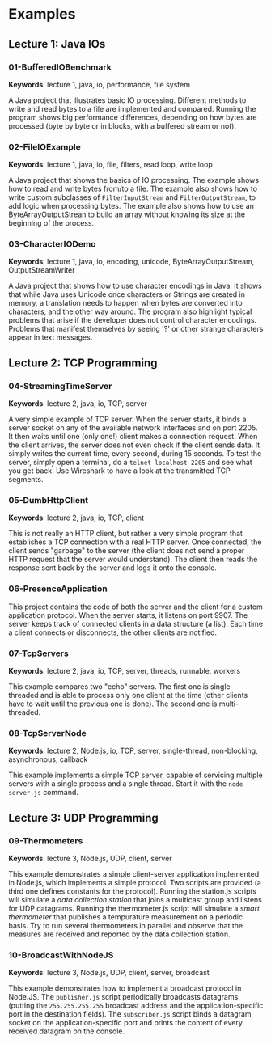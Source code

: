 # Examples

## Lecture 1: Java IOs

### 01-BufferedIOBenchmark

**Keywords**: lecture 1, java, io, performance, file system

A Java project that illustrates basic IO processing. Different methods to write and read bytes to a file are implemented and compared. Running the program shows big performance differences, depending on how bytes are processed (byte by byte or in blocks, with a buffered stream or not).

### 02-FileIOExample

**Keywords**: lecture 1, java, io, file, filters, read loop, write loop

A Java project that shows the basics of IO processing. The example shows how to read and write bytes from/to a file. The example also shows how to write custom subclasses of `FilterInputStream` and `FilterOutputStream`, to add logic when processing bytes. The example also shows how to use an ByteArrayOutputStrean to build an array without knowing its size at the beginning of the process.

### 03-CharacterIODemo

**Keywords**: lecture 1, java, io, encoding, unicode, ByteArrayOutputStream, OutputStreamWriter

A Java project that shows how to use character encodings in Java. It shows that while Java uses Unicode once characters or Strings are created in memory, a translation needs to happen when bytes are converted into characters, and the other way around. The program also highlight typical problems that arise if the developer does not control character encodings. Problems that manifest themselves by seeing '?' or other strange characters appear in text messages.

## Lecture 2: TCP Programming

### 04-StreamingTimeServer

**Keywords**: lecture 2, java, io, TCP, server

A very simple example of TCP server. When the server starts, it binds a server socket on any of the available network interfaces and on port 2205. It then waits until one (only one!) client makes a connection request. When the client arrives, the server does not even check if the client sends data. It simply writes the current time, every second, during 15 seconds. To test the server, simply open a terminal, do a `telnet localhost 2205` and see what you get back. Use Wireshark to have a look at the transmitted TCP segments.

### 05-DumbHttpClient

**Keywords**: lecture 2, java, io, TCP, client

This is not really an HTTP client, but rather a very simple program that establishes a TCP connection with a real HTTP server. Once connected, the client sends "garbage" to the server (the client does not send a proper HTTP request that the server would understand). The client then reads the response sent back by the server and logs it onto the console.

### 06-PresenceApplication

This project contains the code of both the server and the client for a custom application protocol. When the server starts, it listens on port 9907. The server keeps track of connected clients in a data structure (a list). Each time a client connects or disconnects, the other clients are notified.


### 07-TcpServers

**Keywords**: lecture 2, java, io, TCP, server, threads, runnable, workers

This example compares two "echo" servers. The first one is single-threaded and is able to process only one client at the time (other clients have to wait until the previous one is done). The second one is multi-threaded.

### 08-TcpServerNode

**Keywords**: lecture 2, Node.js, io, TCP, server, single-thread, non-blocking, asynchronous, callback

This example implements a simple TCP server, capable of servicing multiple servers with a single process and a single thread. Start it with the `node server.js` command.


## Lecture 3: UDP Programming

### 09-Thermometers

**Keywords**: lecture 3, Node.js, UDP, client, server

This example demonstrates a simple client-server application implemented in Node.js, which implements a simple protocol. Two scripts are provided (a third one defines constants for the protocol). Running the station.js scripts will simulate a *data collection station* that joins a multicast group and listens for UDP datagrams. Running the thermometer.js script will simulate a *smart thermometer* that publishes a tempurature measurement on a periodic basis. Try to run several thermometers in parallel and observe that the measures are received and reported by the data collection station.

### 10-BroadcastWithNodeJS

**Keywords**: lecture 3, Node.js, UDP, client, server, broadcast

This example demonstrates how to implement a broadcast protocol in Node.JS. The `publisher.js` script periodically broadcasts datagrams (putting the `255.255.255.255` broadcast address and the application-specific port in the destination fields). The `subscriber.js` script binds a datagram socket on the application-specific port and prints the content of every received datagram on the console.